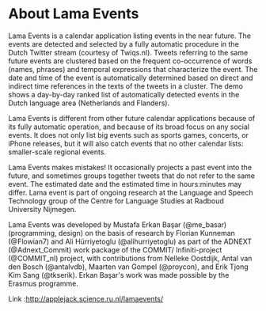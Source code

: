 About Lama Events
==================

Lama Events is a calendar application listing events in the near future. The events are detected and selected by a fully automatic procedure in the Dutch Twitter stream (courtesy of Twiqs.nl). Tweets referring to the same future events are clustered based on the frequent co-occurrence of words (names, phrases) and temporal expressions that characterize the event. The date and time of the event is automatically determined based on direct and indirect time references in the texts of the tweets in a cluster. The demo shows a day-by-day ranked list of automatically detected events in the Dutch language area (Netherlands and Flanders).

Lama Events is different from other future calendar applications because of its fully automatic operation, and because of its broad focus on any social events. It does not only list big events such as sports games, concerts, or iPhone releases, but it will also catch events that no other calendar lists: smaller-scale regional events.

Lama Events makes mistakes! It occasionally projects a past event into the future, and sometimes groups together tweets that do not refer to the same event. The estimated date and the estimated time in hours:minutes may differ. Lama event is part of ongoing research at the Language and Speech Technology group of the Centre for Language Studies at Radboud University Nijmegen.

Lama Events was developed by Mustafa Erkan Başar (@me_basar)(programming, design) on the basis of research by Florian Kunneman (@Flowian7) and Ali Hürriyetoglu (@alihurriyetoglu) as part of the ADNEXT (@Adnext_Commit) work package of the COMMIT/ Infiniti-project (@COMMIT_nl) project, with contributions from Nelleke Oostdijk, Antal van den Bosch (@antalvdb), Maarten van Gompel (@proycon), and Erik Tjong Kim Sang (@tkserik). Erkan Başar's work was made possible by the Erasmus programme.


Link :http://applejack.science.ru.nl/lamaevents/
